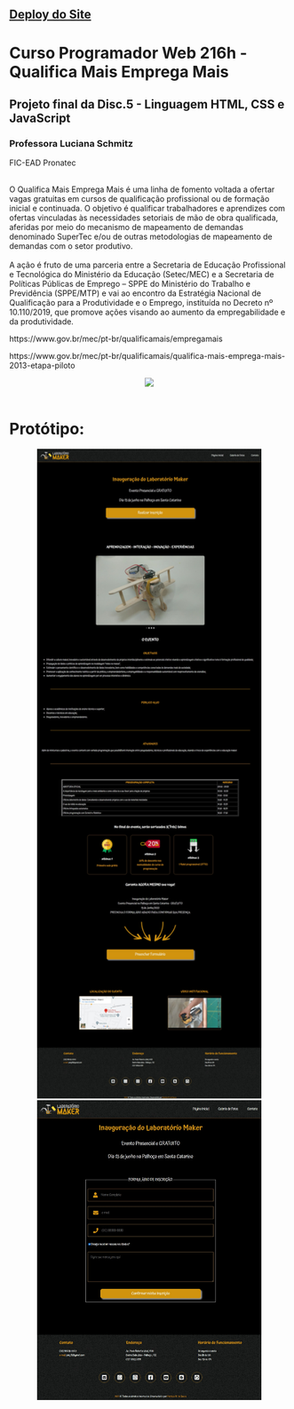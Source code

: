 ## [Deploy do Site](https://patyfil.github.io/laboratorio-maker/)


<h1 align="left">Curso Programador Web 216h - Qualifica Mais Emprega Mais</h1>

## <p align="left">Projeto final da Disc.5 - Linguagem HTML, CSS e JavaScript</p>
### Professora Luciana Schmitz

<p align="left">FIC-EAD Pronatec
<br><br>

O Qualifica Mais Emprega Mais é uma linha de fomento voltada a ofertar vagas gratuitas em cursos de qualificação profissional ou de formação inicial e continuada. O objetivo é qualificar trabalhadores e aprendizes com ofertas vinculadas às necessidades setoriais de mão de obra qualificada, aferidas por meio do mecanismo de mapeamento de demandas denominado SuperTec e/ou de outras metodologias de mapeamento de demandas com o setor produtivo.<br><br>A ação é fruto de uma parceria entre a Secretaria de Educação Profissional e Tecnológica do Ministério da Educação (Setec/MEC) e a Secretaria de Políticas Públicas de Emprego – SPPE do Ministério do Trabalho e Previdência (SPPE/MTP) e vai ao encontro da Estratégia Nacional de Qualificação para a Produtividade e o Emprego, instituída no Decreto nº 10.110/2019, que promove ações visando ao aumento da empregabilidade e da produtividade.</p>


<p align="left">https://www.gov.br/mec/pt-br/qualificamais/empregamais</p>


<p align="left">https://www.gov.br/mec/pt-br/qualificamais/qualifica-mais-emprega-mais-2013-etapa-piloto</p>


<div align="center">
  <img height="200" src="https://www.gov.br/mec/pt-br/qualificamais/midias/banner_principal.png"  />
</div>

<br/>

# Protótipo:  

<div align="center">
  <img width="80%" src="./img/home.jpg"  />
  <br/>
  <img width="80%" src="./img/contato.jpg"  />
</div>
